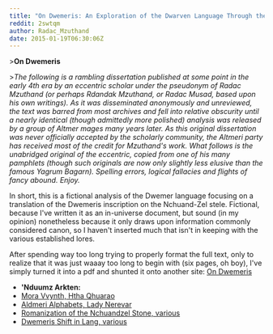 ```yaml
---
title: "On Dwemeris: An Exploration of the Dwarven Language Through the Nchuand-Zel Stele"
reddit: 2swtqm
author: Radac_Mzuthand
date: 2015-01-19T06:30:06Z
---
```


&gt;**On Dwemeris**

&gt;*The following is a rambling dissertation published at some point in the early 4th era by an eccentric scholar under the pseudonym of Radac Mzuthand (or perhaps Rdandak Mzuthand, or Radac Musad, based upon his own writings). As it was disseminated anonymously and unreviewed, the text was barred from most archives and fell into relative obscurity until a nearly identical (though admittedly more polished) analysis was released by a group of Altmer mages many years later. As this original dissertation was never officially accepted by the scholarly community, the Altmeri party has received most of the credit for Mzuthand's work. What follows is the unabridged original of the eccentric, copied from one of his many pamphlets (though such originals are now only slightly less elusive than the famous Yagrum Bagarn). Spelling errors, logical fallacies and flights of fancy abound. Enjoy.*

 

In short, this is a fictional analysis of the Dwemer language focusing on a translation of the Dwemeris inscription on the Nchuand-Zel stele. Fictional, because I've written it as an in-universe document, but sound (in my opinion) nonetheless because it only draws upon information commonly considered canon, so I haven't inserted much that isn't in keeping with the various established lores.

After spending way too long trying to properly format the full text, only to realize that it was just waaay too long to begin with (six pages, oh boy), I've simply turned it into a pdf and shunted it onto another site:
[On Dwemeris](https://pdf.yt/d/J7yEhghJFClVfSNx)

* **'Nduumz Arkten:**
* [Mora Vvynth, Htha Qhuarao](http://www.reddit.com/r/teslore/comments/1scs1p/why_was_resdayns_name_changed_to_morrowind/cdwh5rb/)
* [Aldmeri Alphabets, Lady Nerevar](http://www.imperial-library.info/content/aldmeri-alphabets/)
* [Romanization of the Nchuandzel Stone, various](http://www.reddit.com/r/teslore/comments/14f98f/romanization_of_the_nchuandzel_stone/)
* [Dwemeris Shift in Lang, various](http://www.reddit.com/r/teslore/comments/15xis2/dwemeris_shift_in_language_and_translations/)
